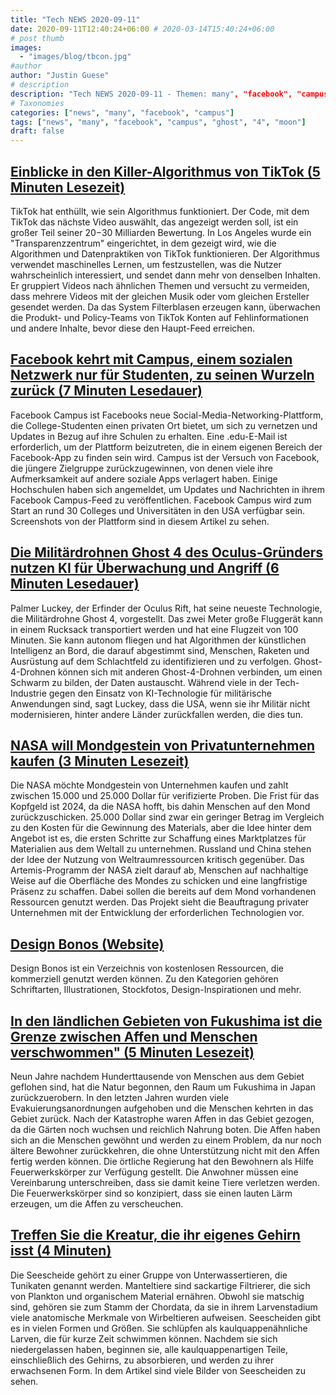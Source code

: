 ```yaml
---
title: "Tech NEWS 2020-09-11"
date: 2020-09-11T12:40:24+06:00 # 2020-03-14T15:40:24+06:00
# post thumb
images:
  - "images/blog/tbcon.jpg"
#author
author: "Justin Guese"
# description
description: "Tech NEWS 2020-09-11 - Themen: many", "facebook", "campus"
# Taxonomies
categories: ["news", "many", "facebook", "campus"]
tags: ["news", "many", "facebook", "campus", "ghost", "4", "moon"]
draft: false
---
```


## [Einblicke in den Killer-Algorithmus von TikTok (5 Minuten Lesezeit)](https://www.axios.com/inside-tiktoks-killer-algorithm-52454fb2-6bab-405d-a407-31954ac1cf16.html/1/010001747ca239d3-47bb8d99-0066-4128-9b63-52da36f361d8-000000/V-SocRribA89rO0t3DyYAEZZHkiGPuoKVGP1pDm-LHA=158)

 TikTok hat enthüllt, wie sein Algorithmus funktioniert. Der Code, mit dem TikTok das nächste Video auswählt, das angezeigt werden soll, ist ein großer Teil seiner $20-$30 Milliarden Bewertung. In Los Angeles wurde ein "Transparenzzentrum" eingerichtet, in dem gezeigt wird, wie die Algorithmen und Datenpraktiken von TikTok funktionieren. Der Algorithmus verwendet maschinelles Lernen, um festzustellen, was die Nutzer wahrscheinlich interessiert, und sendet dann mehr von denselben Inhalten. Er gruppiert Videos nach ähnlichen Themen und versucht zu vermeiden, dass mehrere Videos mit der gleichen Musik oder vom gleichen Ersteller gesendet werden. Da das System Filterblasen erzeugen kann, überwachen die Produkt- und Policy-Teams von TikTok Konten auf Fehlinformationen und andere Inhalte, bevor diese den Haupt-Feed erreichen.

## [Facebook kehrt mit Campus, einem sozialen Netzwerk nur für Studenten, zu seinen Wurzeln zurück (7 Minuten Lesedauer)](https://techcrunch.com/2020/09/10/facebook-returns-to-its-roots-with-campus-a-college-student-only-social-network//1/010001747ca239d3-47bb8d99-0066-4128-9b63-52da36f361d8-000000/HSqdxonCY-cc122Ztu2p7yoGqu8M8BZQGZVpV1popOc=158)

 Facebook Campus ist Facebooks neue Social-Media-Networking-Plattform, die College-Studenten einen privaten Ort bietet, um sich zu vernetzen und Updates in Bezug auf ihre Schulen zu erhalten. Eine .edu-E-Mail ist erforderlich, um der Plattform beizutreten, die in einem eigenen Bereich der Facebook-App zu finden sein wird. Campus ist der Versuch von Facebook, die jüngere Zielgruppe zurückzugewinnen, von denen viele ihre Aufmerksamkeit auf andere soziale Apps verlagert haben. Einige Hochschulen haben sich angemeldet, um Updates und Nachrichten in ihrem Facebook Campus-Feed zu veröffentlichen. Facebook Campus wird zum Start an rund 30 Colleges und Universitäten in den USA verfügbar sein. Screenshots von der Plattform sind in diesem Artikel zu sehen.

## [Die Militärdrohnen Ghost 4 des Oculus-Gründers nutzen KI für Überwachung und Angriff (6 Minuten Lesedauer)](https://www.cnet.com/news/palmer-luckey-ghost-4-military-drones-can-swarm-into-an-ai-surveillance-system//1/010001747ca239d3-47bb8d99-0066-4128-9b63-52da36f361d8-000000/G-YuqNQ2kSCV-SurvrM99u92J8yJAYNFkGMAjXgk_7c=158)

 Palmer Luckey, der Erfinder der Oculus Rift, hat seine neueste Technologie, die Militärdrohne Ghost 4, vorgestellt. Das zwei Meter große Fluggerät kann in einem Rucksack transportiert werden und hat eine Flugzeit von 100 Minuten. Sie kann autonom fliegen und hat Algorithmen der künstlichen Intelligenz an Bord, die darauf abgestimmt sind, Menschen, Raketen und Ausrüstung auf dem Schlachtfeld zu identifizieren und zu verfolgen. Ghost-4-Drohnen können sich mit anderen Ghost-4-Drohnen verbinden, um einen Schwarm zu bilden, der Daten austauscht. Während viele in der Tech-Industrie gegen den Einsatz von KI-Technologie für militärische Anwendungen sind, sagt Luckey, dass die USA, wenn sie ihr Militär nicht modernisieren, hinter andere Länder zurückfallen werden, die dies tun.

## [NASA will Mondgestein von Privatunternehmen kaufen (3 Minuten Lesezeit)](https://www.theverge.com/2020/9/10/21429850/nasa-moon-rocks-sampling-commercial-space-transaction-lunar-marketplace/1/010001747ca239d3-47bb8d99-0066-4128-9b63-52da36f361d8-000000/CVTkeC4bptrPh6qKS4H-EGXn_Vi71e2_3WKYOt3sEK0=158)

 Die NASA möchte Mondgestein von Unternehmen kaufen und zahlt zwischen 15.000 und 25.000 Dollar für verifizierte Proben. Die Frist für das Kopfgeld ist 2024, da die NASA hofft, bis dahin Menschen auf den Mond zurückzuschicken. 25.000 Dollar sind zwar ein geringer Betrag im Vergleich zu den Kosten für die Gewinnung des Materials, aber die Idee hinter dem Angebot ist es, die ersten Schritte zur Schaffung eines Marktplatzes für Materialien aus dem Weltall zu unternehmen. Russland und China stehen der Idee der Nutzung von Weltraumressourcen kritisch gegenüber. Das Artemis-Programm der NASA zielt darauf ab, Menschen auf nachhaltige Weise auf die Oberfläche des Mondes zu schicken und eine langfristige Präsenz zu schaffen. Dabei sollen die bereits auf dem Mond vorhandenen Ressourcen genutzt werden. Das Projekt sieht die Beauftragung privater Unternehmen mit der Entwicklung der erforderlichen Technologien vor.

## [Design Bonos (Website)](https://designbonos.com//1/010001747ca239d3-47bb8d99-0066-4128-9b63-52da36f361d8-000000/nDRuObTJrCx0C9b1XN0n38CV5XEgl0Skoir1QOIBqxk=158)

 Design Bonos ist ein Verzeichnis von kostenlosen Ressourcen, die kommerziell genutzt werden können. Zu den Kategorien gehören Schriftarten, Illustrationen, Stockfotos, Design-Inspirationen und mehr.

## [In den ländlichen Gebieten von Fukushima ist die Grenze zwischen Affen und Menschen verschwommen" (5 Minuten Lesezeit)](https://www.npr.org/2020/09/10/904356338/in-rural-fukushima-the-border-between-monkeys-and-humans-has-blurred/1/010001747ca239d3-47bb8d99-0066-4128-9b63-52da36f361d8-000000/pDfllHSkw1fLN1OgbfXBEqOVwD15StsQNCQ8JcEkbZo=158)

 Neun Jahre nachdem Hunderttausende von Menschen aus dem Gebiet geflohen sind, hat die Natur begonnen, den Raum um Fukushima in Japan zurückzuerobern. In den letzten Jahren wurden viele Evakuierungsanordnungen aufgehoben und die Menschen kehrten in das Gebiet zurück. Nach der Katastrophe waren Affen in das Gebiet gezogen, da die Gärten noch wuchsen und reichlich Nahrung boten. Die Affen haben sich an die Menschen gewöhnt und werden zu einem Problem, da nur noch ältere Bewohner zurückkehren, die ohne Unterstützung nicht mit den Affen fertig werden können. Die örtliche Regierung hat den Bewohnern als Hilfe Feuerwerkskörper zur Verfügung gestellt. Die Anwohner müssen eine Vereinbarung unterschreiben, dass sie damit keine Tiere verletzen werden. Die Feuerwerkskörper sind so konzipiert, dass sie einen lauten Lärm erzeugen, um die Affen zu verscheuchen.

## [Treffen Sie die Kreatur, die ihr eigenes Gehirn isst (4 Minuten)](https://goodheartextremescience.wordpress.com/2010/01/27/meet-the-creature-that-eats-its-own-brain//1/010001747ca239d3-47bb8d99-0066-4128-9b63-52da36f361d8-000000/rc3Mh3BKvmIy_FaGuDZpsnEH-e4JKmjfli8ae-UpoWE=158)

 Die Seescheide gehört zu einer Gruppe von Unterwassertieren, die Tunikaten genannt werden. Manteltiere sind sackartige Filtrierer, die sich von Plankton und organischem Material ernähren. Obwohl sie matschig sind, gehören sie zum Stamm der Chordata, da sie in ihrem Larvenstadium viele anatomische Merkmale von Wirbeltieren aufweisen. Seescheiden gibt es in vielen Formen und Größen. Sie schlüpfen als kaulquappenähnliche Larven, die für kurze Zeit schwimmen können. Nachdem sie sich niedergelassen haben, beginnen sie, alle kaulquappenartigen Teile, einschließlich des Gehirns, zu absorbieren, und werden zu ihrer erwachsenen Form. In dem Artikel sind viele Bilder von Seescheiden zu sehen.

